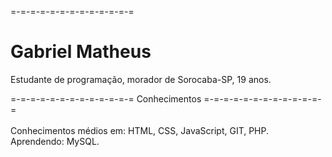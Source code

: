 =-=-=-=-=-=-=-=-=-=-=-=-= <h1>Gabriel Matheus</h1>

Estudante de programação, morador de Sorocaba-SP, 19 anos.<br>

=-=-=-=-=-=-=-=-=-=-=-=-= Conhecimentos =-=-=-=-=-=-=-=-=-=-=-=-=<br><br>
Conhecimentos médios em: HTML, CSS, JavaScript, GIT, PHP.<br>
Aprendendo: MySQL.<br><br>

